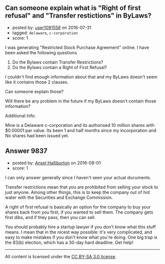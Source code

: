 ## Can someone explain what is "Right of first refusal" and "Transfer restictions" in ByLaws?

- posted by: [user1091558](https://stackexchange.com/users/1098507/user1091558) on 2016-07-31
- tagged: `delaware`, `c-corporation`
- score: 1

<p>I was generating "Restricted Stock Purchase Agreement" online. I have been asked the following questions</p>

<ol>
<li>Do the Bylaws contain Transfer Restrictions?</li>
<li>Do the Bylaws contain a Right of First Refusal?</li>
</ol>

<p>I couldn't find enough information about that and my ByLaws doesn't seem like it contains those 2 clauses.</p>

<p>Can someone explain those?</p>

<p>Will there be any problem in the future if my ByLaws doesn't contain those information?</p>

<p>Additional Info:</p>

<p>Mine is a Delaware c-corporation and its authorised 10 million shares with $0.00001 par value. Its been 1 and half months since my incorporation and No shares had been issued yet.  </p>



## Answer 9837

- posted by: [Ansel Halliburton](https://stackexchange.com/users/3313301/ansel-halliburton) on 2016-08-01
- score: 1

<p>I can only answer generally since I haven't seen your actual documents.</p>

<p>Transfer restrictions mean that you are prohibited from selling your stock to just anyone. Among other things, this is to keep the company out of hot water with the Securities and Exchange Commission.</p>

<p>A right of first refusal is basically an option for the company to buy your shares back from you first, if you wanted to sell them. The company gets first dibs, and if they pass, then you can sell.</p>

<p>You should probably hire a startup lawyer if you don't know what this stuff means. I mean that in the nicest way possible: it's very complicated, and easy to make mistakes if you don't know what you're doing. One big trap is the 83(b) election, which has a 30-day hard deadline. Get help!</p>




---

All content is licensed under the [CC BY-SA 3.0 license](https://creativecommons.org/licenses/by-sa/3.0/).
